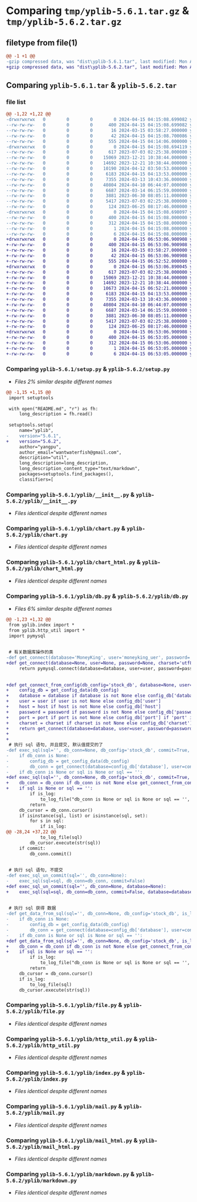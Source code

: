 # Comparing `tmp/yplib-5.6.1.tar.gz` & `tmp/yplib-5.6.2.tar.gz`

## filetype from file(1)

```diff
@@ -1 +1 @@
-gzip compressed data, was "dist\yplib-5.6.1.tar", last modified: Mon Apr 15 04:15:08 2024, max compression
+gzip compressed data, was "dist\yplib-5.6.2.tar", last modified: Mon Apr 15 06:53:06 2024, max compression
```

## Comparing `yplib-5.6.1.tar` & `yplib-5.6.2.tar`

### file list

```diff
@@ -1,22 +1,22 @@
-drwxrwxrwx   0        0        0        0 2024-04-15 04:15:08.699082 yplib-5.6.1/
--rw-rw-rw-   0        0        0      400 2024-04-15 04:15:08.699082 yplib-5.6.1/PKG-INFO
--rw-rw-rw-   0        0        0       16 2024-03-15 03:58:27.000000 yplib-5.6.1/README.md
--rw-rw-rw-   0        0        0       42 2024-04-15 04:15:08.700086 yplib-5.6.1/setup.cfg
--rw-rw-rw-   0        0        0      555 2024-04-15 04:14:06.000000 yplib-5.6.1/setup.py
-drwxrwxrwx   0        0        0        0 2024-04-15 04:15:08.694119 yplib-5.6.1/yplib/
--rw-rw-rw-   0        0        0      617 2023-07-03 02:25:38.000000 yplib-5.6.1/yplib/__init__.py
--rw-rw-rw-   0        0        0    15069 2023-12-21 10:38:44.000000 yplib-5.6.1/yplib/chart.py
--rw-rw-rw-   0        0        0    14692 2023-12-21 10:38:44.000000 yplib-5.6.1/yplib/chart_html.py
--rw-rw-rw-   0        0        0    10190 2024-04-12 03:50:53.000000 yplib-5.6.1/yplib/db.py
--rw-rw-rw-   0        0        0     6183 2024-04-15 04:13:53.000000 yplib-5.6.1/yplib/file.py
--rw-rw-rw-   0        0        0     7355 2024-03-13 10:43:36.000000 yplib-5.6.1/yplib/http_util.py
--rw-rw-rw-   0        0        0    40804 2024-04-10 06:44:07.000000 yplib-5.6.1/yplib/index.py
--rw-rw-rw-   0        0        0     6687 2024-03-14 06:15:59.000000 yplib-5.6.1/yplib/mail.py
--rw-rw-rw-   0        0        0     3881 2023-06-30 08:05:11.000000 yplib-5.6.1/yplib/mail_html.py
--rw-rw-rw-   0        0        0     5417 2023-07-03 02:25:38.000000 yplib-5.6.1/yplib/markdown.py
--rw-rw-rw-   0        0        0      124 2023-06-25 08:17:46.000000 yplib-5.6.1/yplib/temp.py
-drwxrwxrwx   0        0        0        0 2024-04-15 04:15:08.698097 yplib-5.6.1/yplib.egg-info/
--rw-rw-rw-   0        0        0      400 2024-04-15 04:15:08.000000 yplib-5.6.1/yplib.egg-info/PKG-INFO
--rw-rw-rw-   0        0        0      312 2024-04-15 04:15:08.000000 yplib-5.6.1/yplib.egg-info/SOURCES.txt
--rw-rw-rw-   0        0        0        1 2024-04-15 04:15:08.000000 yplib-5.6.1/yplib.egg-info/dependency_links.txt
--rw-rw-rw-   0        0        0        6 2024-04-15 04:15:08.000000 yplib-5.6.1/yplib.egg-info/top_level.txt
+drwxrwxrwx   0        0        0        0 2024-04-15 06:53:06.900908 yplib-5.6.2/
+-rw-rw-rw-   0        0        0      400 2024-04-15 06:53:06.900908 yplib-5.6.2/PKG-INFO
+-rw-rw-rw-   0        0        0       16 2024-03-15 03:58:27.000000 yplib-5.6.2/README.md
+-rw-rw-rw-   0        0        0       42 2024-04-15 06:53:06.900908 yplib-5.6.2/setup.cfg
+-rw-rw-rw-   0        0        0      555 2024-04-15 06:52:52.000000 yplib-5.6.2/setup.py
+drwxrwxrwx   0        0        0        0 2024-04-15 06:53:06.890045 yplib-5.6.2/yplib/
+-rw-rw-rw-   0        0        0      617 2023-07-03 02:25:38.000000 yplib-5.6.2/yplib/__init__.py
+-rw-rw-rw-   0        0        0    15069 2023-12-21 10:38:44.000000 yplib-5.6.2/yplib/chart.py
+-rw-rw-rw-   0        0        0    14692 2023-12-21 10:38:44.000000 yplib-5.6.2/yplib/chart_html.py
+-rw-rw-rw-   0        0        0    10673 2024-04-15 06:52:21.000000 yplib-5.6.2/yplib/db.py
+-rw-rw-rw-   0        0        0     6183 2024-04-15 04:13:53.000000 yplib-5.6.2/yplib/file.py
+-rw-rw-rw-   0        0        0     7355 2024-03-13 10:43:36.000000 yplib-5.6.2/yplib/http_util.py
+-rw-rw-rw-   0        0        0    40804 2024-04-10 06:44:07.000000 yplib-5.6.2/yplib/index.py
+-rw-rw-rw-   0        0        0     6687 2024-03-14 06:15:59.000000 yplib-5.6.2/yplib/mail.py
+-rw-rw-rw-   0        0        0     3881 2023-06-30 08:05:11.000000 yplib-5.6.2/yplib/mail_html.py
+-rw-rw-rw-   0        0        0     5417 2023-07-03 02:25:38.000000 yplib-5.6.2/yplib/markdown.py
+-rw-rw-rw-   0        0        0      124 2023-06-25 08:17:46.000000 yplib-5.6.2/yplib/temp.py
+drwxrwxrwx   0        0        0        0 2024-04-15 06:53:06.900908 yplib-5.6.2/yplib.egg-info/
+-rw-rw-rw-   0        0        0      400 2024-04-15 06:53:05.000000 yplib-5.6.2/yplib.egg-info/PKG-INFO
+-rw-rw-rw-   0        0        0      312 2024-04-15 06:53:06.000000 yplib-5.6.2/yplib.egg-info/SOURCES.txt
+-rw-rw-rw-   0        0        0        1 2024-04-15 06:53:05.000000 yplib-5.6.2/yplib.egg-info/dependency_links.txt
+-rw-rw-rw-   0        0        0        6 2024-04-15 06:53:05.000000 yplib-5.6.2/yplib.egg-info/top_level.txt
```

### Comparing `yplib-5.6.1/setup.py` & `yplib-5.6.2/setup.py`

 * *Files 2% similar despite different names*

```diff
@@ -1,15 +1,15 @@
 import setuptools
 
 with open("README.md", "r") as fh:
     long_description = fh.read()
 
 setuptools.setup(
     name="yplib",
-    version="5.6.1",
+    version="5.6.2",
     author="yangpu",
     author_email="wantwaterfish@gmail.com",
     description="util",
     long_description=long_description,
     long_description_content_type="text/markdown",
     packages=setuptools.find_packages(),
     classifiers=[
```

### Comparing `yplib-5.6.1/yplib/__init__.py` & `yplib-5.6.2/yplib/__init__.py`

 * *Files identical despite different names*

### Comparing `yplib-5.6.1/yplib/chart.py` & `yplib-5.6.2/yplib/chart.py`

 * *Files identical despite different names*

### Comparing `yplib-5.6.1/yplib/chart_html.py` & `yplib-5.6.2/yplib/chart_html.py`

 * *Files identical despite different names*

### Comparing `yplib-5.6.1/yplib/db.py` & `yplib-5.6.2/yplib/db.py`

 * *Files 6% similar despite different names*

```diff
@@ -1,23 +1,32 @@
 from yplib.index import *
 from yplib.http_util import *
 import pymysql
 
 
 # 有关数据库操作的类
-def get_connect(database='MoneyKing', user='moneyking_uer', password='3^qp3Xqt4bG7', charset='utf8mb4', port=3306, host='192.168.40.230'):
+def get_connect(database=None, user=None, password=None, charset='utf8mb4', port=3306, host=None):
     return pymysql.connect(database=database, user=user, password=password, charset=charset, port=port, host=host)
 
 
+def get_connect_from_config(db_config='stock_db', database=None, user=None, password=None, charset=None, port=None, host=None):
+    config_db = get_config_data(db_config)
+    database = database if database is not None else config_db['database']
+    user = user if user is not None else config_db['user']
+    host = host if host is not None else config_db['host']
+    password = password if password is not None else config_db['password']
+    port = port if port is not None else config_db['port'] if 'port' in config_db else 3306
+    charset = charset if charset is not None else config_db['charset'] if 'charset' in config_db else 'utf8mb4'
+    return get_connect(database=database, user=user, password=password, charset=charset, port=port, host=host)
+
+
 # 执行 sql 语句, 并且提交, 默认值提交的了
-def exec_sql(sql='', db_conn=None, db_config='stock_db', commit=True, is_log=False):
-    if db_conn is None:
-        config_db = get_config_data(db_config)
-        db_conn = get_connect(database=config_db['database'], user=config_db['user'], password=config_db['password'], port=config_db['port'], host=config_db['host'])
-    if db_conn is None or sql is None or sql == '':
+def exec_sql(sql='', db_conn=None, db_config='stock_db', commit=True, is_log=False, database=None):
+    db_conn = db_conn if db_conn is not None else get_connect_from_config(db_config, database=database)
+    if sql is None or sql == '':
         if is_log:
             to_log_file("db_conn is None or sql is None or sql == '', so return")
         return
     db_cursor = db_conn.cursor()
     if isinstance(sql, list) or isinstance(sql, set):
         for s in sql:
             if is_log:
@@ -28,24 +37,22 @@
             to_log_file(sql)
         db_cursor.execute(str(sql))
     if commit:
         db_conn.commit()
 
 
 # 执行 sql 语句, 不提交
-def exec_sql_un_commit(sql='', db_conn=None):
-    exec_sql(sql=sql, db_conn=db_conn, commit=False)
+def exec_sql_un_commit(sql='', db_conn=None, database=None):
+    exec_sql(sql=sql, db_conn=db_conn, commit=False, database=database)
 
 
 # 执行 sql 获得 数据
-def get_data_from_sql(sql='', db_conn=None, db_config='stock_db', is_log=False):
-    if db_conn is None:
-        config_db = get_config_data(db_config)
-        db_conn = get_connect(database=config_db['database'], user=config_db['user'], password=config_db['password'], port=config_db['port'], host=config_db['host'])
-    if db_conn is None or sql is None or sql == '':
+def get_data_from_sql(sql='', db_conn=None, db_config='stock_db', is_log=False, database=None):
+    db_conn = db_conn if db_conn is not None else get_connect_from_config(db_config, database=database)
+    if sql is None or sql == '':
         if is_log:
             to_log_file("db_conn is None or sql is None or sql == '', so return")
         return
     db_cursor = db_conn.cursor()
     if is_log:
         to_log_file(sql)
     db_cursor.execute(str(sql))
```

### Comparing `yplib-5.6.1/yplib/file.py` & `yplib-5.6.2/yplib/file.py`

 * *Files identical despite different names*

### Comparing `yplib-5.6.1/yplib/http_util.py` & `yplib-5.6.2/yplib/http_util.py`

 * *Files identical despite different names*

### Comparing `yplib-5.6.1/yplib/index.py` & `yplib-5.6.2/yplib/index.py`

 * *Files identical despite different names*

### Comparing `yplib-5.6.1/yplib/mail.py` & `yplib-5.6.2/yplib/mail.py`

 * *Files identical despite different names*

### Comparing `yplib-5.6.1/yplib/mail_html.py` & `yplib-5.6.2/yplib/mail_html.py`

 * *Files identical despite different names*

### Comparing `yplib-5.6.1/yplib/markdown.py` & `yplib-5.6.2/yplib/markdown.py`

 * *Files identical despite different names*

